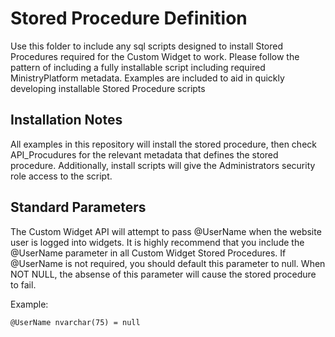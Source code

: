 # Stored Procedure Definition

Use this folder to include any sql scripts designed to install Stored Procedures required for the Custom Widget to work. Please follow the pattern of including a fully installable script including required MinistryPlatform metadata. Examples are included to aid in quickly developing installable Stored Procedure scripts

## Installation Notes

All examples in this repository will install the stored procedure, then check API_Procudures for the relevant metadata that defines the stored procedure. Additionally, install scripts will give the Administrators security role access to the script.

## Standard Parameters

The Custom Widget API will attempt to pass @UserName when the website user is logged into widgets. It is highly recommend that you include the @UserName parameter in all Custom Widget Stored Procedures. If @UserName is not required, you should default this parameter to null. When NOT NULL, the absense of this parameter will cause the stored procedure to fail.

Example:

```
@UserName nvarchar(75) = null
```
